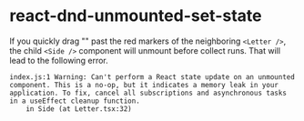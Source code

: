 # react-dnd-unmounted-set-state

If you quickly drag "<drag handle>" past the red markers of the neighboring `<Letter />`, the child `<Side />` component will unmount before collect runs. That will lead to the following error.

```
index.js:1 Warning: Can't perform a React state update on an unmounted component. This is a no-op, but it indicates a memory leak in your application. To fix, cancel all subscriptions and asynchronous tasks in a useEffect cleanup function.
    in Side (at Letter.tsx:32)
```
